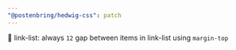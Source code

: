 ```yaml
---
"@postenbring/hedwig-css": patch
---
```


:lipstick: link-list: always `12` gap between items in link-list using `margin-top`
